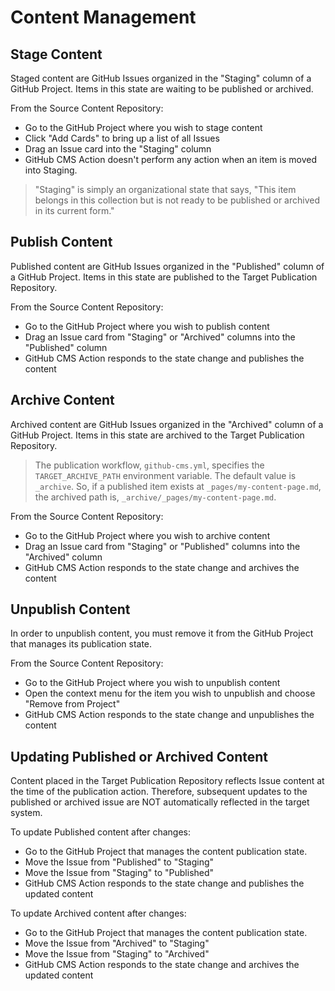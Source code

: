 # Content Management

## Stage Content
Staged content are GitHub Issues organized in the "Staging" column of a GitHub Project.  Items in this state are waiting to be published or archived.

From the Source Content Repository:
- Go to the GitHub Project where you wish to stage content
- Click "Add Cards" to bring up a list of all Issues
- Drag an Issue card into the "Staging" column
- GitHub CMS Action doesn't perform any action when an item is moved into Staging.  

> "Staging" is simply an organizational state that says, "This item belongs in this collection but is not ready to be published or archived in its current form."

## Publish Content
Published content are GitHub Issues organized in the "Published" column of a GitHub Project.  Items in this state are published to the Target Publication Repository.

From the Source Content Repository:
- Go to the GitHub Project where you wish to publish content
- Drag an Issue card from "Staging" or "Archived" columns into the "Published" column
- GitHub CMS Action responds to the state change and publishes the content

## Archive Content
Archived content are GitHub Issues organized in the "Archived" column of a GitHub Project.  Items in this state are archived to the Target Publication Repository.

> The publication workflow, `github-cms.yml`, specifies the `TARGET_ARCHIVE_PATH` environment variable.  The default value is `_archive`.  So, if a published item exists at `_pages/my-content-page.md`, the archived path is, `_archive/_pages/my-content-page.md`.

From the Source Content Repository:
- Go to the GitHub Project where you wish to archive content
- Drag an Issue card from "Staging" or "Published" columns into the "Archived" column
- GitHub CMS Action responds to the state change and archives the content

## Unpublish Content
In order to unpublish content, you must remove it from the GitHub Project that manages its publication state.

From the Source Content Repository:
- Go to the GitHub Project where you wish to unpublish content
- Open the context menu for the item you wish to unpublish and choose "Remove from Project"
- GitHub CMS Action responds to the state change and unpublishes the content

## Updating Published or Archived Content
Content placed in the Target Publication Repository reflects Issue content at the time of the publication action.  Therefore, subsequent updates to the published or archived issue are NOT automatically reflected in the target system.

To update Published content after changes:
- Go to the GitHub Project that manages the content publication state.
- Move the Issue from "Published" to "Staging"
- Move the Issue from "Staging" to "Published"
- GitHub CMS Action responds to the state change and publishes the updated content

To update Archived content after changes:
- Go to the GitHub Project that manages the content publication state.
- Move the Issue from "Archived" to "Staging"
- Move the Issue from "Staging" to "Archived"
- GitHub CMS Action responds to the state change and archives the updated content